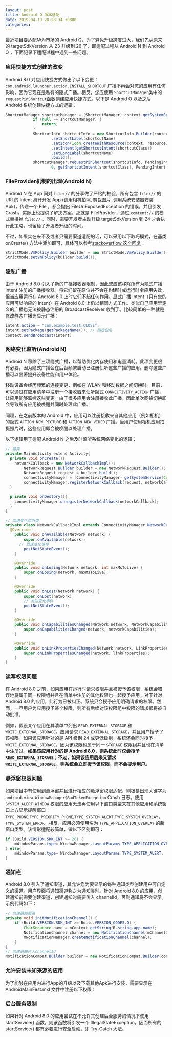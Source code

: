 ```yaml
---
layout: post
title: Android O 版本适配
date: 2019-04-19 20:28:34 +0800
categories: 
---
```


最近项目要适配华为市场的 Android Q，为了避免升级跨度过大，我们先从原来的 targetSdkVersion 从 23 升级到 26 了，即适配过程从 Android N 到 Android O ，下面记录下适配过程中遇到一些问题。

### 应用快捷方式创建的改变

Android 8.0 对应用快捷方式做出了以下变更：` com.android.launcher.action.INSTALL_SHORTCUT`
 广播不再会对您的应用有任何影响，因为它现在是私有的隐式广播。相反，您应使用 `ShortcutManager`类中的 `requestPinShortcut`函数创建应用快捷方式。以下是 Android O 以及之后 Android 系统创建快捷方式的逻辑：

```java
ShortcutManager shortcutManager = (ShortcutManager) context.getSystemService(Context.SHORTCUT_SERVICE);
            if (null == shortcutManager) {
                return;
            }
            ShortcutInfo shortcutInfo = new ShortcutInfo.Builder(context, shortcutName)
                    .setShortLabel(shortcutName)
                    .setIcon(Icon.createWithResource(context, resourceId))
                    .setIntent(getShortcutIntent(shortcutClass))
                    .setLongLabel(shortcutName)
                    .build();
            shortcutManager.requestPinShortcut(shortcutInfo, PendingIntent.getActivity(context,
                    0, getShortcutIntent(shortcutClass), PendingIntent.FLAG_UPDATE_CURRENT).getIntentSender());
```

### FileProvider机制的出现(Android N)

Android N 在 App 间对 `file://` 的分享做了严格的校验，所有包含 `file://` 的 URI 的 Intent 离开开发 App (调用相机拍照`,`剪裁图片`,`调用系统安装器安装 Apk)，传递一个 File ，都会抛出 FileUriExposedException 的错误，并且引发 Crash。实际上也提供了解决方案，那就是 FileProvider，通过 `comtent://` 的模式替换掉 `file://` ，同时，需要开发者主动升级 targetSdkVersion 到 24 才会执行此策略，也留给了开发者升级的时间。

不过，如果实在来不及或者只需要渠道适配的话，可以采用以下取巧模式，在基类 onCreate() 方法中添加即可，具体可以参考[stackoverflow 这个回复](https://stackoverflow.com/questions/44821017/fileuriexposedexception-using-android-7)：

```java
StrictMode.VmPolicy.Builder builder = new StrictMode.VmPolicy.Builder();
StrictMode.setVmPolicy(builder.build());
```

### 隐私广播

由于 Android 8.0 引入了新的广播接收器限制，因此您应该移除所有为隐式广播 Intent 注册的广播接收器。将它们留在原位并不会在构建时或运行时令应用失效，但当应用运行在 Android 8.0 上时它们不起任何作用。显式广播 Intent（只有您的应用可以响应的 Intent）在 Android 8.0 上仍以相同方式工作。类似自己应用里定义的广播也无法被静态注册的 BroadcastReceiver 收到了。比较简单的一种就是修改静态广播为显示广播：

```java
intent.action = "com.example.test.CLOSE”;
intent.setPackage(getPackageName()); // 指定包名
context.sendBroadcast(intent);
```

### 网络变化监听(Android N)

Android N 移除了三项隐式广播，以帮助优化内存使用和电量消耗。此项变更很有必要，因为隐式广播会在后台频繁启动已注册侦听这些广播的应用。删除这些广播可以显著提升设备性能和用户体验。

移动设备会经历频繁的连接变更，例如在 WLAN 和移动数据之间切换时。目前，可以通过在应用清单中注册一个接收器来侦听隐式 `CONNECTIVITY_ACTION` 广播，让应用能够监控这些变更。由于很多应用会注册接收此广播，因此单次网络切换即会导致所有应用被唤醒并同时处理此广播。

同理，在之前版本的 Android 中，应用可以注册接收来自其他应用（例如相机）的隐式 `ACTION_NEW_PICTURE` 和 `ACTION_NEW_VIDEO` 广播。当用户使用相机应用拍摄照片时，这些应用即会被唤醒以处理广播。

以下逻辑用于适配 Android N 之后及时监听系统网络变化的逻辑：

```java
// 基类
private MainActivity extend Activity{
  private void onCreate(){
    networkCallback = new NetworkCallbackImpl();
        NetworkRequest.Builder builder = new NetworkRequest.Builder();
        NetworkRequest request = builder.build();
        connectivityManager = (ConnectivityManager) getSystemService(Context.CONNECTIVITY_SERVICE);
        connectivityManager.registerNetworkCallback(request, networkCallback);
  }
  
  private void onDestory(){
    connectivityManager.unregisterNetworkCallback(networkCallback);
  }
}

// 网络变化监听类
private class NetworkCallbackImpl extends ConnectivityManager.NetworkCallback {
  @Override
    public void onAvailable(Network network) {
        super.onAvailable(network);
      // 发送变化事件
        postNetStateEvent();
    }

    @Override
    public void onLosing(Network network, int maxMsToLive) {
        super.onLosing(network, maxMsToLive);
    }

    @Override
    public void onLost(Network network) {
        super.onLost(network);
      	// 发送变化事件
        postNetStateEvent();
    }

    @Override
    public void onCapabilitiesChanged(Network network, NetworkCapabilities networkCapabilities) {
        super.onCapabilitiesChanged(network, networkCapabilities);
    }

    @Override
    public void onLinkPropertiesChanged(Network network, LinkProperties linkProperties) {
        super.onLinkPropertiesChanged(network, linkProperties);
    }
}

```

### 读写权限问题

在 Android 8.0 之前，如果应用在运行时请求权限并且被授予该权限，系统会错误地将属于同一权限组并且在清单中注册的其他权限也一起授予应用。对于针对 Android 8.0 的应用，此行为已被纠正。系统只会授予应用明确请求的权限。然而，一旦用户为应用授予某个权限，则所有后续对该权限组中权限的请求都将被自动批准。

例如，假设某个应用在其清单中列出 `READ_EXTERNAL_STORAGE` 和 `WRITE_EXTERNAL_STORAGE`。应用请求 `READ_EXTERNAL_STORAGE`，并且用户授予了该权限。如果该应用针对的是 API 级别 24 或更低级别，系统还会同时授予 `WRITE_EXTERNAL_STORAGE`，因为该权限也属于同一 `STORAGE` 权限组并且也在清单中注册过。**如果该应用针对的是 Android 8.0，则系统此时仅会授予 `READ_EXTERNAL_STORAGE`；不过，如果该应用后来又请求 `WRITE_EXTERNAL_STORAGE`，则系统会立即授予该权限，而不会提示用户。**

### 悬浮窗权限问题

如果项目中有使用到悬浮窗并且进行相应的悬浮窗权限适配，则极易出现关键字为 `  android.view.WindowManager$BadTokenException` Crash 日志。使用 `SYSTEM_ALERT_WINDOW` 权限的应用无法再使用以下窗口类型来在其他应用和系统窗口上方显示提醒窗口：`TYPE_PHONE`,`TYPE_PRIORITY_PHONE`,`TYPE_SYSTEM_ALERT`,`TYPE_SYSTEM_OVERLAY`，`TYPE_SYSTEM_ERROR`。相反，应用必须使用名为 `TYPE_APPLICATION_OVERLAY` 的新窗口类型。该情形适配较简单，做以下区别即可：

```java
if (Build.VERSION.SDK_INT >= 26) {
    mWindowParams.type= WindowManager.LayoutParams.TYPE_APPLICATION_OVERLAY;
} else{
    mWindowParams.type= WindowManager.LayoutParams.TYPE_SYSTEM_ALERT;
}
```

### 通知栏

Android 8.0 引入了通知渠道，其允许您为要显示的每种通知类型创建用户可自定义的渠道。用户界面将通知渠道称之为通知类别。针对 Android 8.0 的应用，创建通知前需要创建渠道，创建通知时需要传入 channelId，否则通知将不会显示。示例代码如下：

```java
// 创建通知渠道
private void initNotificationChannel() {
    if (Build.VERSION.SDK_INT >= Build.VERSION_CODES.O) {
        CharSequence name = mContext.getString(R.string.app_name);
        NotificationChannel channel = new NotificationChannel(mChannelId, name, NotificationManager.IMPORTANCE_DEFAULT);
        mNotificationManager.createNotificationChannel(channel);
    }
}
// 创建通知传入channelId
NotificationCompat.Builder builder = new NotificationCompat.Builder(context, NotificationBarManager.getInstance().getChannelId());
```

### 允许安装未知来源的应用

为了能够在应用内进行App的升级以及下载其他Apk进行安装，需要显示在 AndroidMainFest.mxl 文件中注册以下权限：

<uses-permission android:name="android.permission.REQUEST_INSTALL_PACKAGES" />

### 后台服务限制

如果针对 Android 8.0 的应用尝试在不允许其创建后台服务的情况下使用 startService() 函数，则该函数将引发一个 IllegalStateException。因而所有的 startService() 都有必要进行安全启动，即 Try-Catch 大法。